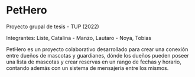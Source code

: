 # PetHero
Proyecto grupal de tesis - TUP (2022)

Integrantes: Liste, Catalina - Manzo, Lautaro - Noya, Tobias

PetHero es un proyecto colaborativo desarrollado para crear una conexión entre dueños de mascotas y guardianes, dónde los dueños pueden poseer una lista de mascotas y crear reservas en un rango de fechas y horario, contando además con un sistema de mensajería entre los mismos.
